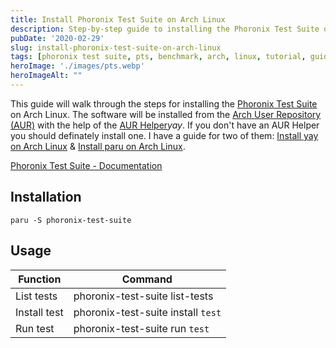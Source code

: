 ```yaml
---
title: Install Phoronix Test Suite on Arch Linux
description: Step-by-step guide to installing the Phoronix Test Suite on Arch Linux using an AUR helper for comprehensive system benchmarking and performance testing.
pubDate: '2020-02-29'
slug: install-phoronix-test-suite-on-arch-linux
tags: [phoronix test suite, pts, benchmark, arch, linux, tutorial, guide]
heroImage: './images/pts.webp'
heroImageAlt: ""
---
```


This guide will walk through the steps for installing the [Phoronix Test Suite](https://www.phoronix-test-suite.com/) on Arch Linux. The software will be installed from the [Arch User Repository (AUR)](https://aur.archlinux.org/) with the help of the [AUR Helper](https://wiki.archlinux.org/index.php/AUR_helpers)_yay_. If you don't have an AUR Helper you should definately install one. I have a guide for two of them: [Install yay on Arch Linux](/install-yay-on-arch-linux) & [Install paru on Arch Linux](/install-paru-on-arch-linux).

<!--truncate-->

[Phoronix Test Suite - Documentation](https://www.phoronix-test-suite.com/documentation/phoronix-test-suite.html)

## Installation

```shell
paru -S phoronix-test-suite
```

## Usage

| Function     | Command                            |
| ------------ | ---------------------------------- |
| List tests   | phoronix-test-suite list-tests     |
| Install test | phoronix-test-suite install `test` |
| Run test     | phoronix-test-suite run `test`     |
